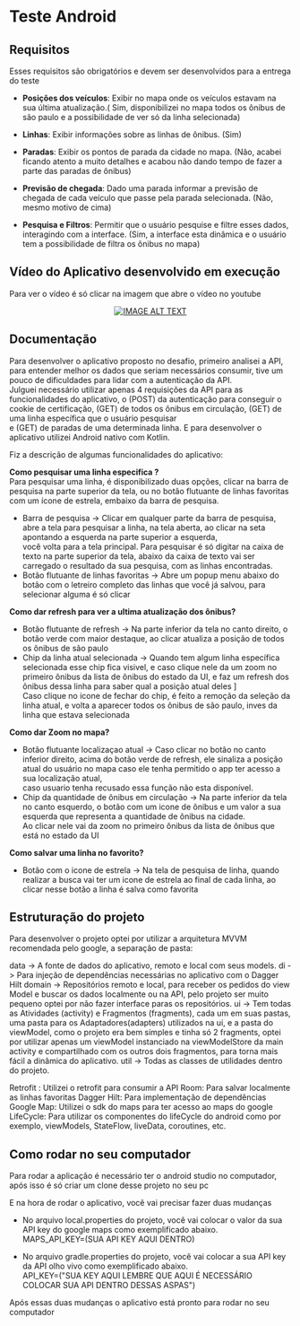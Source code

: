# Teste Android     
## Requisitos   

Esses requisitos são obrigatórios e devem ser desenvolvidos para a entrega do teste

* **Posições dos veículos**: Exibir no mapa onde os veículos estavam na sua última atualização.( Sim, disponibilizei no mapa todos os ônibus de são paulo e a possibilidade de ver só da linha selecionada)

* **Linhas**: Exibir informações sobre as linhas de ônibus. (Sim)

* **Paradas**: Exibir os pontos de parada da cidade no mapa. (Não, acabei ficando atento a muito detalhes e acabou não dando tempo de fazer a parte das paradas de ônibus)

* **Previsão de chegada**: Dado uma parada informar a previsão de chegada de cada veículo que passe pela parada selecionada. (Não, mesmo motivo de cima)

* **Pesquisa e Filtros**: Permitir que o usuário pesquise e filtre esses dados, interagindo com a interface. (Sim, a interface esta dinâmica e o usuário tem a possibilidade de filtra os ônibus no mapa)


## Vídeo do Aplicativo desenvolvido em execução   


Para ver o vídeo é só clicar na imagem que abre o vídeo no youtube   


<div align="center">
  <a href="https://www.youtube.com/watch?v=VijbqPqyz6c&ab_channel=gabrielconti"><img src="https://i9.ytimg.com/vi_webp/VijbqPqyz6c/mq1.webp?sqp=CMjA55gG&rs=AOn4CLDv-RY0vO3rtE4V8z2Dq_5HtIgVdg" alt="IMAGE ALT TEXT"></a>
</div>


## Documentação 


Para desenvolver o aplicativo proposto no desafio, primeiro analisei a API, para entender melhor os dados que seriam necessários consumir, tive um pouco de dificuldades para lidar com a autenticação da API.    
Julguei necessário utilizar apenas 4 requisições da API para as funcionalidades do aplicativo, o (POST) da autenticação para conseguir o cookie de certificação, (GET) de todos os ônibus em circulação, (GET) de uma linha específica que o usuário pesquisar   
e (GET) de paradas de uma determinada linha. E para desenvolver o aplicativo utilizei Android nativo com Kotlin.  

Fiz a descrição de algumas funcionalidades do aplicativo:

**Como pesquisar uma linha especifica ?**     
Para pesquisar uma linha, é disponibilizado duas opções, clicar na barra de pesquisa na parte superior da tela, ou no botão flutuante de linhas favoritas com um ícone de estrela, embaixo da barra de pesquisa.   
* Barra de pesquisa -> Clicar em qualquer parte da barra de pesquisa, abre a tela para pesquisar a linha, na tela aberta, ao clicar na seta apontando a esquerda na parte superior a esquerda,   
	você volta para a tela principal. Para pesquisar é só digitar na caixa de texto na parte superior da tela, abaixo da caixa de texto vai ser carregado o resultado da sua pesquisa, com as linhas encontradas.     
* Botão flutuante de linhas favoritas -> Abre um popup menu abaixo do botão com o letreiro completo das linhas que você já salvou, para selecionar alguma é só clicar   
  


**Como dar refresh para ver a ultima atualização dos ônibus?**    
* Botão flutuante de refresh -> Na parte inferior da tela no canto direito, o botão verde com maior destaque, ao clicar atualiza a posição de todos os ônibus de são paulo     
* Chip da linha atual selecionada -> Quando tem algum linha específica selecionada esse chip fica visivel, e caso clique nele da um zoom no primeiro ônibus da lista de ônibus do estado da UI, e faz um refresh dos ônibus dessa linha para saber qual a posição atual deles   ]  
	Caso clique no icone de fechar do chip, é feito a remoção da seleção da linha atual, e volta a aparecer todos os ônibus de são paulo, inves da linha que estava selecionada  


**Como dar Zoom no mapa?**  
* Botão flutuante localizaçao atual -> Caso clicar no botão no canto inferior direito, acima do botão verde de refresh, ele sinaliza a posição atual do usuário no mapa caso ele tenha permitido o app ter acesso a sua localização atual,  
	caso usuario tenha recusado essa função não esta disponível.    
* Chip da quantidade de ônibus em circulação -> Na parte inferior da tela no canto esquerdo, o botão com um icone de ônibus e um valor a sua esquerda que representa a quantidade de ônibus na cidade.   
	Ao clicar nele vai da zoom no primeiro ônibus da lista de ônibus que está no estado da UI  


**Como salvar uma linha no favorito?**   
* Botão com o icone de estrela -> Na tela de pesquisa de linha, quando realizar a busca vai ter um icone de estrela ao final de cada linha, ao clicar nesse botão a linha é salva como favorita  

## Estruturação do projeto  

Para desenvolver o projeto optei por utilizar a arquitetura MVVM recomendada pelo google, a separação de pasta:   

data -> A fonte de dados do aplicativo, remoto e local com seus models.
di -> Para injeção de dependências necessárias no aplicativo com o Dagger Hilt
domain -> Repositórios remoto e local, para receber os pedidos do view Model e buscar os dados localmente ou na API, pelo projeto ser muito pequeno optei por não fazer interface paras os repositórios.
ui -> Tem todas as Atividades (activity) e Fragmentos (fragments), cada um em suas pastas, uma pasta para os Adaptadores(adapters) utilizados na ui, e a pasta do viewModel, como o projeto era bem simples e tinha só 2 fragments, optei por utilizar apenas um viewModel instanciado na viewModelStore da main activity e compartilhado com os outros dois fragmentos, para torna mais fácil a dinâmica do aplicativo.
util -> Todas as classes de utilidades dentro do projeto.

Retrofit : Utilizei o retrofit para consumir a API 
Room: Para salvar localmente as linhas favoritas 
Dagger Hilt: Para implementação de dependências
Google Map: Utilizei o sdk do maps para ter acesso ao maps do google
LifeCycle: Para utilizar os componentes do lifeCycle do android como por exemplo, viewModels, StateFlow, liveData, coroutines, etc.   



  
## Como rodar no seu computador  

Para rodar a aplicação é necessário ter o android studio no computador, após isso é só criar um clone desse projeto no seu pc  

E na hora de rodar o aplicativo, você vai precisar fazer duas mudanças  

* No arquivo local.properties do projeto, você vai colocar o valor da sua API key do google maps como exemplificado abaixo.      
MAPS_API_KEY=(SUA API KEY AQUI DENTRO)	

* No arquivo gradle.properties do projeto, você vai colocar a sua API key da API olho vivo como exemplificado abaixo.   
API_KEY=("SUA KEY AQUI LEMBRE QUE AQUI É NECESSÁRIO COLOCAR SUA API DENTRO DESSAS ASPAS")

Após essas duas mudanças o aplicativo está pronto para rodar no seu computador  

